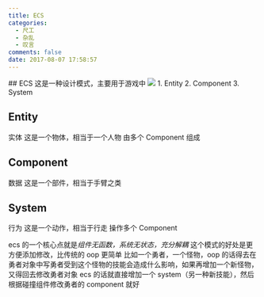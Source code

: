 ```yaml
---
title: ECS
categories:
  - 尺工
  - 杂乱
  - 叹言
comments: false
date: 2017-08-07 17:58:57
---
```

<p></p>
<!-- more -->
## ECS
这是一种设计模式，主要用于游戏中
<img src="http://olti9qjwg.bkt.clouddn.com/qiniu/img/photos/ow.png">
1. Entity
2. Component
3. System

## Entity
实体
这是一个物体，相当于一个人物
由多个 Component 组成

## Component
数据
这是一个部件，相当于手臂之类

## System 
行为
这是一个动作，相当于行走
操作多个 Component

ecs 的一个核心点就是*组件无函数，系统无状态，充分解耦*
这个模式的好处是更方便添加修改，比传统的 oop 更简单
比如一个勇者，一个怪物，oop 的话得去在勇者对象中写勇者受到这个怪物的技能会造成什么影响，如果再增加一个新怪物，又得回去修改勇者对象
ecs 的话就直接增加一个 system（另一种新技能），然后根据碰撞组件修改勇者的 component 就好